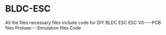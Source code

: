 # BLDC-ESC
All the files necessary files include  code for  DIY BLDC ESC
ESC V0----PCB files
Protues---Simulation files
Code
